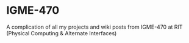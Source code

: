 # IGME-470
A complication of all my projects and wiki posts from IGME-470 at RIT (Physical Computing &amp; Alternate Interfaces)
